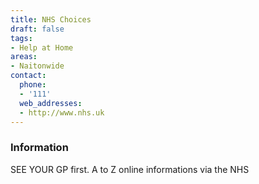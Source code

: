 ```yaml
---
title: NHS Choices
draft: false
tags:
- Help at Home
areas:
- Naitonwide
contact:
  phone:
  - '111'
  web_addresses:
  - http://www.nhs.uk
---
```


### Information
SEE YOUR GP first. A to Z online informations via the NHS

